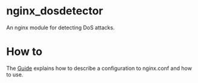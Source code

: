 # nginx_dosdetector

An nginx module for detecting DoS attacks.

# How to

The [Guide](https://github.com/cubicdaiya/ngx_dosdetector/wiki) explains how to describe a configuration to nginx.conf and how to use.
